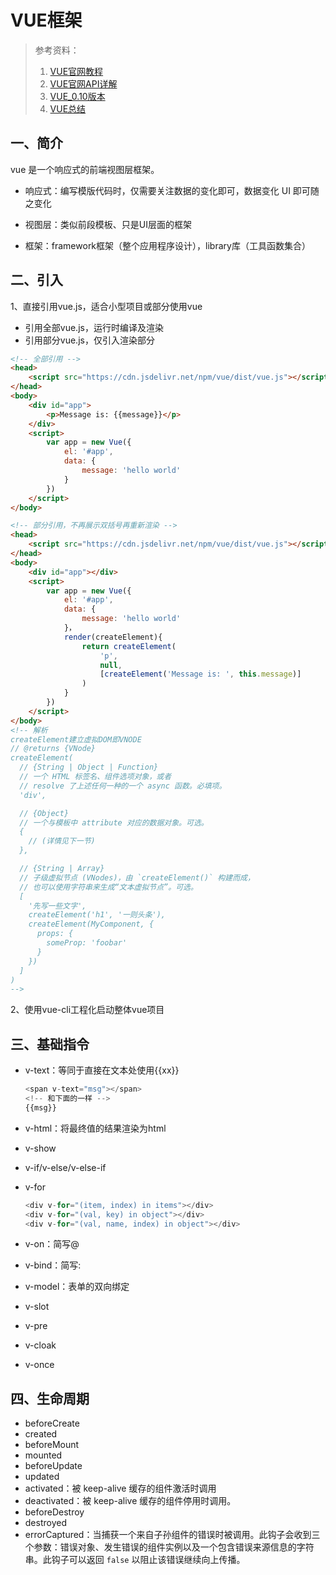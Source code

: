 # VUE框架

> 参考资料：
>
> 1. [VUE官网教程](https://cn.vuejs.org/v2/guide/index.html)
> 2. [VUE官网API详解](https://cn.vuejs.org/v2/api/)
> 3. [VUE_0.10版本](https://github.com/vuejs/vue/tree/0.10)
> 4. [VUE总结](/front-end/vue/)

## 一、简介

vue 是一个响应式的前端视图层框架。

* 响应式：编写模版代码时，仅需要关注数据的变化即可，数据变化 UI 即可随之变化 

* 视图层：类似前段模板、只是UI层面的框架
* 框架：framework框架（整个应用程序设计），library库（工具函数集合）

## 二、引入

1、直接引用vue.js，适合小型项目或部分使用vue

* 引用全部vue.js，运行时编译及渲染
* 引用部分vue.js，仅引入渲染部分

```html
<!-- 全部引用 -->
<head>
    <script src="https://cdn.jsdelivr.net/npm/vue/dist/vue.js"></script>
</head>
<body>
    <div id="app">
        <p>Message is: {{message}}</p>
    </div>
    <script>
        var app = new Vue({
            el: '#app',
            data: {
                message: 'hello world'
            }
        })
    </script>
</body>

<!-- 部分引用，不再展示双括号再重新渲染 -->
<head>
    <script src="https://cdn.jsdelivr.net/npm/vue/dist/vue.js"></script>
</head>
<body>
    <div id="app"></div>
    <script>
        var app = new Vue({
            el: '#app',
            data: {
                message: 'hello world'
            }，
            render(createElement){
                return createElement(
                    'p',
                    null,
                    [createElement('Message is: ', this.message)]
                )
        	}
        })
    </script>
</body>
<!-- 解析
createElement建立虚拟DOM即VNODE
// @returns {VNode}
createElement(
  // {String | Object | Function}
  // 一个 HTML 标签名、组件选项对象，或者
  // resolve 了上述任何一种的一个 async 函数。必填项。
  'div',

  // {Object}
  // 一个与模板中 attribute 对应的数据对象。可选。
  {
    // (详情见下一节)
  },

  // {String | Array}
  // 子级虚拟节点 (VNodes)，由 `createElement()` 构建而成，
  // 也可以使用字符串来生成“文本虚拟节点”。可选。
  [
    '先写一些文字',
    createElement('h1', '一则头条'),
    createElement(MyComponent, {
      props: {
        someProp: 'foobar'
      }
    })
  ]
)
-->
```

2、使用vue-cli工程化启动整体vue项目

## 三、基础指令

* v-text：等同于直接在文本处使用{{xx}}

  ```js
  <span v-text="msg"></span>
  <!-- 和下面的一样 -->
  {{msg}}
  ```

* v-html：将最终值的结果渲染为html

* v-show

* v-if/v-else/v-else-if

* v-for

  ```js
  <div v-for="(item, index) in items"></div>
  <div v-for="(val, key) in object"></div>
  <div v-for="(val, name, index) in object"></div>
  ```

* v-on：简写@

* v-bind：简写:

* v-model：表单的双向绑定

* v-slot

* v-pre

* v-cloak

* v-once

## 四、生命周期

* beforeCreate
* created
* beforeMount
* mounted
* beforeUpdate
* updated
* activated：被 keep-alive 缓存的组件激活时调用
* deactivated：被 keep-alive 缓存的组件停用时调用。
* beforeDestroy
* destroyed
* errorCaptured：当捕获一个来自子孙组件的错误时被调用。此钩子会收到三个参数：错误对象、发生错误的组件实例以及一个包含错误来源信息的字符串。此钩子可以返回 `false` 以阻止该错误继续向上传播。